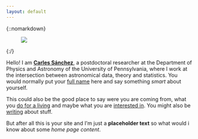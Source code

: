 ```yaml
---
layout: default
---
```


<div class="lead pretty-links">
  
{::nomarkdown}
<figure class="site-profile">
    <img src="{{ site.baseurl }}/assets/img/profile.jpg">
</figure>
{:/}


  Hello! I am [**Carles Sánchez**](about/), a postdoctoral researcher at the Department of Physics and Astronomy of the University of Pennsylvania, where I work at the intersection between astronomical data, theory and statistics.   You would normally put your [full name](about/) here and say something *smart* about yourself.

  This could also be the good place to say were you are coming from, what you [do for a living](work/) and maybe what you are [interested in](projects/). You might also be [writing](articles/) about stuff.

  But after all this is your site and I'm just a **placeholder text** so what would i know about some *home page content*.
</div>
